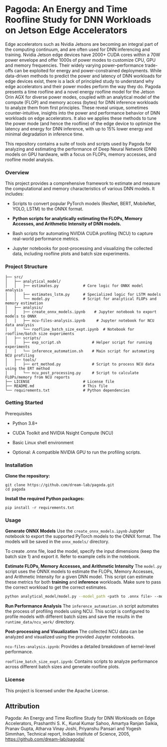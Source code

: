 # Pagoda: An Energy and Time Roofline Study for DNN Workloads on Jetson Edge Accelerators

Edge accelerators such as Nvidia Jetsons are becoming an integral part of the computing continuum, and are often used for DNN inferencing and training. 
Nvidia Jetson edge devices have 2000+ CUDA cores within a 70W power envelope and offer 1000s of power modes to customize CPU, GPU and memory frequencies. 
Their widely varying power–performance trade-offs can be exploited for energy and power-constrained deployments. 
While data-driven methods to predict the power and latency of DNN workloads for edge devices exist, there is a lack of principled study to understand why edge accelerators and their power modes perform the way they do. 
Pagoda presents a time roofline and a novel energy roofline model for the Jetson Orin AGX for diverse power modes, coupled with an analytical model of the compute (FLOP) and memory access (bytes) for DNN inference workloads to analyze them from first principles.
These reveal unique, sometimes counter-intuitive, insights into the power and performance behavior of DNN workloads on edge accelerators. It also we applies these methods to tune the power mode (and hence the roofline) of the edge device to optimize the latency and energy for DNN inference, with up to 15% lower energy and minimal degradation in inference time.

This repository contains a suite of tools and scripts used by Pagoda for analyzing and estimating the performance of Deep Neural Network (DNN) models on GPU hardware, with a focus on FLOPs, memory accesses, and roofline model analysis.

### Overview
This project provides a comprehensive framework to estimate and measure the computational and memory characteristics of various DNN models. It includes:

- Scripts to convert popular PyTorch models (ResNet, BERT, MobileNet, YOLO, LSTM) to the ONNX format.

- **Python scripts for analytically estimating the FLOPs, Memory Accesses, and Arithmetic Intensity of DNN models.**

- Bash scripts for automating NVIDIA CUDA profiling (NCU) to capture real-world performance metrics.

- Jupyter notebooks for post-processing and visualizing the collected data, including roofline plots and batch size experiments.

### Project Structure
```
├── src/
│   ├── analytical_model/
│   │   ├── estimates.py           # Core logic for ONNX model analysis
│   │   ├── estimates_lstm.py      # Specialized logic for LSTM models
│   │   └── model.py               # Script for analytical FLOPs and memory estimation
│   ├── analysis/
│   │   ├── create_onnx_models.ipynb    # Jupyter notebook to export models to ONNX
│   │   ├── ncu-files-analysis.ipynb     # Jupyter notebook for NCU data analysis
│   │   └── roofline_batch_size_expt.ipynb  # Notebook for roofline/batch size experiments
│   ├── scripts/
│   │   ├── exp_script.sh              # Helper script for running experiments
│   │   └── inference_automation.sh    # Main script for automating NCU profiling
│   ├── tools/
│   │   ├── ert_method.py              # Script to process NCU data using the ERT method
│   │   └── ncu_post_processing.py     # Script to calculate FLOPs/memory from NCU reports
├── LICENSE                        # License file
├── README.md                      # This file
└── requirements.txt               # Python dependencies
```

### Getting Started
Prerequisites
- Python 3.8+

- CUDA Toolkit and NVIDIA Nsight Compute (NCU)

- Basic Linux shell environment

- Optional: A compatible NVIDIA GPU to run the profiling scripts.

### Installation
**Clone the repository:**

```
git clone https://github.com/dream-lab/pagoda.git
cd pagoda
```

**Install the required Python packages:**
```
pip install -r requirements.txt
```

### Usage
**Generate ONNX Models**
Use the `create_onnx_models.ipynb` Jupyter notebook to export the supported PyTorch models to the ONNX format. The models will be saved in the `onnx_models/` directory.

To create .onnx file, load the model, specify the input dimensions (keep the batch size 1) and export it. Refer to example cells in the notebook.

**Estimate FLOPs, Memory Accesses, and Arithmetic Intensity**
The `model.py` script uses the ONNX models to estimate the FLOPs, Memory Accesses, and Arithmetic Intensity for a given DNN model. This script can estimate these metrics for both **training** and **inference** workloads. Make sure to pass the correct workload to get the correct estimates.
```bash
python analytical_model/model.py --model_path <path to .onnx file> --model_name <name_of_the_model> --training <set to True if for training> --batch_size <batch size>
```

**Run Performance Analysis**
The `inference_automation.sh` script automates the process of profiling models using NCU. This script is configured to profile models with different batch sizes and save the results in the `runtime_data/ncu_work/` directory.


**Post-processing and Visualization**
The collected NCU data can be analyzed and visualized using the provided Jupyter notebooks.

`ncu-files-analysis.ipynb`: Provides a detailed breakdown of kernel-level performance.

`roofline_batch_size_expt.ipynb`: Contains scripts to analyze performance across different batch sizes and generate roofline plots.

### License
This project is licensed under the Apache License.

## Attribution
Pagoda: An Energy and Time Roofline Study for DNN Workloads on Edge Accelerators, Prashanthi S. K., Kunal Kumar Sahoo, Amartya Ranjan Saikia, Pranav Gupta, Atharva Vinay Joshi, Priyanshu Pansari and Yogesh Simmhan, Technical report, Indian Institute of Science, 2005, https://github.com/dream-lab/pagoda/
